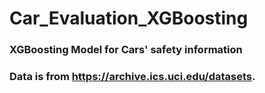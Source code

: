 # Car_Evaluation_XGBoosting
### XGBoosting Model for Cars' safety information
### Data is from https://archive.ics.uci.edu/datasets.
